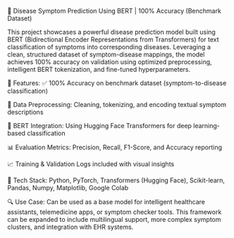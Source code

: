 🔬 Disease Symptom Prediction Using BERT | 100% Accuracy (Benchmark Dataset)

This project showcases a powerful disease prediction model built using BERT (Bidirectional Encoder Representations from Transformers) for text classification of symptoms into corresponding diseases. Leveraging a clean, structured dataset of symptom-disease mappings, the model achieves 100% accuracy on validation using optimized preprocessing, intelligent BERT tokenization, and fine-tuned hyperparameters.

🧠 Features:
✅ 100% Accuracy on benchmark dataset (symptom-to-disease classification)

🧹 Data Preprocessing: Cleaning, tokenizing, and encoding textual symptom descriptions

🤖 BERT Integration: Using Hugging Face Transformers for deep learning-based classification

📊 Evaluation Metrics: Precision, Recall, F1-Score, and Accuracy reporting

📈 Training & Validation Logs included with visual insights

🚀 Tech Stack:
Python, PyTorch, Transformers (Hugging Face), Scikit-learn, Pandas, Numpy, Matplotlib, Google Colab

🔍 Use Case:
Can be used as a base model for intelligent healthcare assistants, telemedicine apps, or symptom checker tools. This framework can be expanded to include multilingual support, more complex symptom clusters, and integration with EHR systems.
